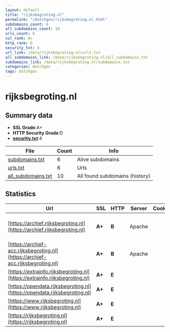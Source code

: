 ```yaml
---
layout: default
title: "rijksbegroting.nl"
permalink: "/dutchgov/rijksbegroting.nl.html"
subdomains_count: 6
all_subdomains_count: 10
urls_count: 6
ssl_rank: A+
http_rank: D
security_txt: 4
url_link: /data/rijksbegroting.nl/urls.txt
all_subdomains_link: /data/rijksbegroting.nl/all_subdomains.txt
subdomains_link: /data/rijksbegroting.nl/subdomains.txt
categories: dutchgov
tags: dutchgov
---
```



# rijksbegroting.nl
## Summary data


 - **SSL Grade**:A+
 - **HTTP Security Grade**:D
 - **[security.txt](https://www.digitaleoverheid.nl/nieuws/standaard-security-txt-nu-verplicht-voor-overheid/)**:4


| File       | Count | Info |
|------------|-------|------|
|[subdomains.txt](/DutchGovScope/data/rijksbegroting.nl/subdomains.txt)|6|Alive subdomains|
|[urls.txt](/DutchGovScope/data/rijksbegroting.nl/urls.txt)|6|Urls|
|[all_subdomains.txt](/DutchGovScope/data/rijksbegroting.nl/all_subdomains.txt)|10|All found subdomains (history)|


## Statistics


| Url | SSL | HTTP | Server | Cookie | HSTS | CORS | CTO | CSP | XFO | XXP | RP |FP| Tech |Title |
|--------|-------|-------|------|------|------|------|------|------|------|------|------|------|------|------|
|[https://archief.rijksbegroting.nl](https://archief.rijksbegroting.nl)| **A+**| **B**|Apache| |:white_check_mark: | | | | :white_check_mark: | | :white_check_mark: | |Apache HTTP Server HSTS|Rijksbegroting.n...|
|[https://archief-acc.rijksbegroting.nl](https://archief-acc.rijksbegroting.nl)| **A+**| **B**|Apache| |:white_check_mark: | | | | :white_check_mark: | | :white_check_mark: | |Apache HTTP Server HSTS|Rijksbegroting.n...|
|[https://extrainfo.rijksbegroting.nl](https://extrainfo.rijksbegroting.nl)| **A+**| **E**|| | | | | | | | :white_check_mark: | |HSTS|302 Found|
|[https://opendata.rijksbegroting.nl](https://opendata.rijksbegroting.nl)| **A+**| **E**|| | | | | | | | :white_check_mark: | |HSTS|302 Found|
|[https://www.rijksbegroting.nl](https://www.rijksbegroting.nl)| **A+**| **E**|| | | | | | | | :white_check_mark: | |HSTS|302 Found|
|[https://rijksbegroting.nl](https://rijksbegroting.nl)| **A+**| **E**|| | | | | | | | :white_check_mark: | |HSTS|302 Found|

